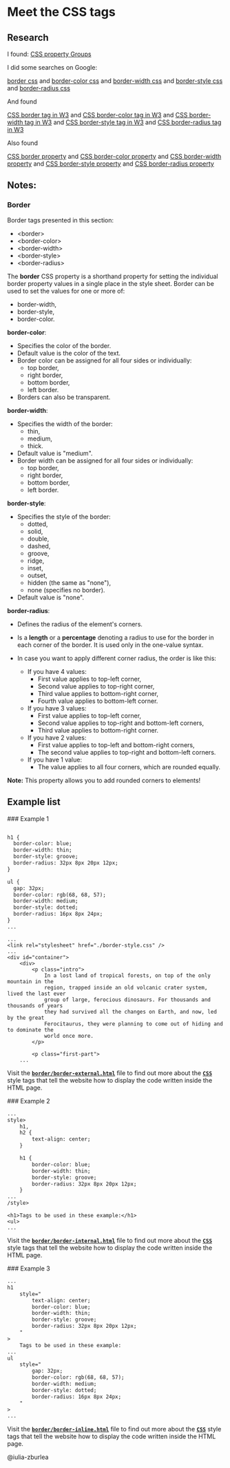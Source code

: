 # Meet the CSS tags

<!-- BORDER README -->

## Research

I found:
[CSS property Groups](https://www.script-tutorials.com/css-reference/#marquee)

I did some searches on Google:

[border css](https://www.google.com/search?q=border+css)
and
[border-color css](https://www.google.com/search?q=border-color+css)
and
[border-width css](https://www.google.com/search?q=border-width+css)
and
[border-style css](https://www.google.com/search?q=border-style+css)
and
[border-radius css](https://www.google.com/search?q=border+radius+css)

And found

[CSS border tag in W3](https://www.w3schools.com/cssref/pr_border.asp)
and
[CSS border-color tag in W3](https://www.w3schools.com/cssref/pr_border-color.asp)
and
[CSS border-width tag in W3](https://www.w3schools.com/cssref/pr_border-width.asp)
and
[CSS border-style tag in W3](https://www.w3schools.com/cssref/pr_border-style.asp)
and
[CSS border-radius tag in W3](https://www.w3schools.com/cssref/css3_pr_border-radius.asp)

Also found

[CSS border property](https://www.script-tutorials.com/css-ref/border/)
and
[CSS border-color property](https://www.script-tutorials.com/css-ref/border-color/)
and
[CSS border-width property](https://www.script-tutorials.com/css-ref/border-width/)
and
[CSS border-style property](https://www.script-tutorials.com/css-ref/border-style/)
and
[CSS border-radius property](https://www.script-tutorials.com/css-ref/border-radius/)

## Notes:

### Border

Border tags presented in this section:

- &lt;border&gt;
- &lt;border-color&gt;
- &lt;border-width&gt;
- &lt;border-style&gt;
- &lt;border-radius&gt;

The **border** CSS property is a shorthand property for setting the individual border property values in a single place in the style sheet.
Border can be used to set the values for one or more of:

- border-width,
- border-style,
- border-color.

**border-color**:

- Specifies the color of the border.
- Default value is the color of the text.
- Border color can be assigned for all four sides or individually:
  - top border,
  - right border,
  - bottom border,
  - left border.
- Borders can also be transparent.

**border-width**:

- Specifies the width of the border:
  - thin,
  - medium,
  - thick.
- Default value is "medium".
- Border width can be assigned for all four sides or individually:
  - top border,
  - right border,
  - bottom border,
  - left border.

**border-style**:

- Specifies the style of the border:
  - dotted,
  - solid,
  - double,
  - dashed,
  - groove,
  - ridge,
  - inset,
  - outset,
  - hidden (the same as "none"),
  - none (specifies no border).
- Default value is "none".

**border-radius**:

- Defines the radius of the element's corners.
- Is a **length** or a **percentage** denoting a radius to use for the border in each corner of the border. It is used only in the one-value syntax.

- In case you want to apply different corner radius, the order is like this:
  - If you have 4 values:
    - First value applies to top-left corner,
    - Second value applies to top-right corner,
    - Third value applies to bottom-right corner,
    - Fourth value applies to bottom-left corner.
  - If you have 3 values:
    - First value applies to top-left corner,
    - Second value applies to top-right and bottom-left corners,
    - Third value applies to bottom-right corner.
  - If you have 2 values:
    - First value applies to top-left and bottom-right corners,
    - The second value applies to top-right and bottom-left corners.
  - If you have 1 value:
    - The value applies to all four corners, which are rounded equally.

<b>Note:</b> This property allows you to add rounded corners to elements!

## Example list

### Example 1

```HTML & CSS:

h1 {
  border-color: blue;
  border-width: thin;
  border-style: groove;
  border-radius: 32px 8px 20px 12px;
}

ul {
  gap: 32px;
  border-color: rgb(68, 68, 57);
  border-width: medium;
  border-style: dotted;
  border-radius: 16px 8px 24px;
}
...
```

```
...
<link rel="stylesheet" href="./border-style.css" />
...
<div id="container">
	<div>
		<p class="intro">
			In a lost land of tropical forests, on top of the only mountain in the
			region, trapped inside an old volcanic crater system, lived the last ever
			group of large, ferocious dinosaurs. For thousands and thousands of years
			they had survived all the changes on Earth, and now, led by the great
			Ferocitaurus, they were planning to come out of hiding and to dominate the
			world once more.
		</p>

		<p class="first-part">
    ...
```

Visit the <ins>**`border/border-external.html`**</ins> file to find out more about the <ins>**`CSS`**</ins> style tags that tell the website how to display the code written inside the HTML page.

### Example 2

```HTML & CSS:
...
style>
	h1,
	h2 {
		text-align: center;
	}

	h1 {
		border-color: blue;
		border-width: thin;
		border-style: groove;
		border-radius: 32px 8px 20px 12px;
	}
...
/style>
```

```
<h1>Tags to be used in these example:</h1>
<ul>
...
```

Visit the <ins>**`border/border-internal.html`**</ins> file to find out more about the <ins>**`CSS`**</ins> style tags that tell the website how to display the code written inside the HTML page.

### Example 3

```HTML & CSS:
...
h1
	style="
		text-align: center;
		border-color: blue;
		border-width: thin;
		border-style: groove;
		border-radius: 32px 8px 20px 12px;
	"
>
	Tags to be used in these example:
...
ul
	style="
		gap: 32px;
		border-color: rgb(68, 68, 57);
		border-width: medium;
		border-style: dotted;
		border-radius: 16px 8px 24px;
	"
>
...
```

Visit the <ins>**`border/border-inline.html`**</ins> file to find out more about the <ins>**`CSS`**</ins> style tags that tell the website how to display the code written inside the HTML page.

@iulia-zburlea
